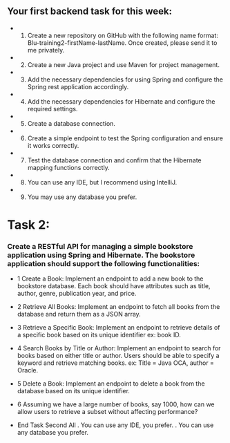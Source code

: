## Your first backend task for this week:

* 1. Create a new repository on GitHub with the following name format: Blu-training2-firstName-lastName. Once created, please send it to me privately.
* 2. Create a new Java project and use Maven for project management.
* 3. Add the necessary dependencies for using Spring and configure the Spring rest application accordingly.
* 4. Add the necessary dependencies for Hibernate and configure the required settings.
* 5. Create a database connection.
* 6. Create a simple endpoint to test the Spring configuration and ensure it works correctly.
* 7. Test the database connection and confirm that the Hibernate mapping functions correctly.
* 8. You can use any IDE, but I recommend using IntelliJ.
* 9. You may use any database you prefer.


# Task 2:
### Create a RESTful API for managing a simple bookstore application using Spring and Hibernate. The bookstore application should support the following functionalities:
* 1 Create a Book: Implement an endpoint to add a new book to the bookstore database. Each book should have attributes such as title, author, genre, publication year, and price.
* 2 Retrieve All Books: Implement an endpoint to fetch all books from the database and return them as a JSON array.
* 3 Retrieve a Specific Book: Implement an endpoint to retrieve details of a specific book based on its unique identifier ex: book ID.
* 4 Search Books by Title or Author: Implement an endpoint to search for books based on either title or author. Users should be able to specify a keyword and retrieve matching books. ex: Title = Java OCA, author = Oracle.
* 5 Delete a Book: Implement an endpoint to delete a book from the database based on its unique identifier.
* 6 Assuming we have a large number of books, say 1000, how can we allow users to retrieve a subset without affecting performance?

*  End Task Second All
. You can use any IDE, you prefer.
. You can use any database you prefer.